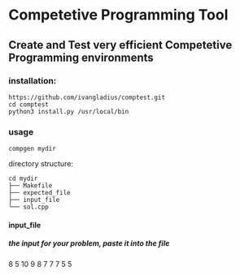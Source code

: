 
# Competetive Programming Tool
## Create and Test very efficient Competetive Programming environments 
### installation: 
```
https://github.com/ivangladius/comptest.git
cd comptest
python3 install.py /usr/local/bin
```
### usage 
```
compgen mydir
```
directory structure:
```
cd mydir
├── Makefile
├── expected_file
├── input_file
└── sol.cpp
```

#### input_file 
##### the input for your problem, paste it into the file
8 5
10 9 8 7 7 7 5 5
